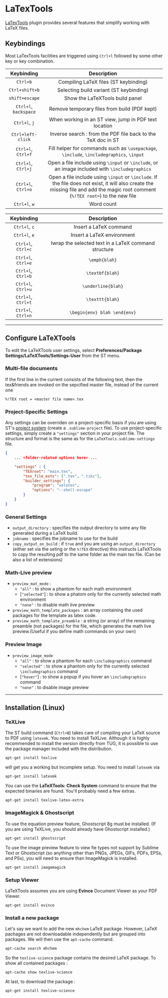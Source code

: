# LaTexTools
[LaTexTools](https://latextools.readthedocs.io/en/latest/) plugin provides several features that simplify working with LaTeX files.
## Keybindings
Most LaTexTools facilities are triggered using `Ctrl+l` followed by some other key or key combination.

|Keybinding | Description |
|:----:|:----:|
|`Ctrl+b`|Compiling LaTeX files (ST keybinding)|
|`Ctrl+shift+b`|Selecting build variant (ST keybinding)|
|`shift+escape`|Show the LaTeXTools build panel|
|`Ctrl+l`, `backspace`|Remove temporary files from build (PDF kept)|
|`Ctrl+l`, `j` | When working in an ST view, jump in PDF text location|
|`Ctrl+left-click` | Inverse search : from the PDF file back to the TeX doc in ST|
|`Ctrl+l`, `Ctrl+f` | Fill helper for commands such as `\usepackage`, `\include`, `\includegraphics`, `\input`|
|`Ctrl+l`, `Ctrl+j` | Open a file include using `\input` or `\include`, or an image included with `\includegraphics`|
|`Ctrl+l`, `Ctrl+o` | Open a file include using `\input` or `\include`. If the file does not exist, it will also create the missing file and add the magic root comment (`%!TEX root=`) to the new file|
|`Ctrl+l`, `w` | Word count |

|Keybinding | Description |
|:----:|:----:|
|`Ctrl+l`, `c` | Insert a LaTeX command |
|`Ctrl+l`, `e` | Insert a LaTeX environment |
|`Ctrl+l`, `Ctrl+c` | Iwrap the selected text in a LaTeX command structure |
|`Ctrl+l`, `Ctrl+e` | `\emph{blah}` |
|`Ctrl+l`, `Ctrl+b` | `\textbf{blah}` |
|`Ctrl+l`, `Ctrl+u` | `\underline{blah}` |
|`Ctrl+l`, `Ctrl+t` | `\texttt{blah}` |
|`Ctrl+l`, `Ctrl+n` | `\begin{env} blah \end{env}` |





---
## Configure LaTeXTools
To edit the LaTeXTools user settings, select **Preferences/Package Settings/LaTeXTools/Settings-User** from the ST menu.

### Multi-file documents
If the first line in the current consists of the following text, then the tex&friends are invoked on the sepcified master file, instead of the current one
```
%!TEX root = <master file name>.tex
```

### Project-Specific Settings
Any settings can be overriden on a project-specific basis if you are using ST's [project system](https://www.sublimetext.com/docs/3/projects.html) (create a `.sublime-project` file). To use project-specific settings, simply create a `"settings"` section in your project file. The structure and format is the same as for the `LaTeXTools.sublime-settings` file.

```JSON
{
    ... <folder-related options here> ...

    "settings" : {
        "TEXroot": "main.tex",
        "tex_file_exts": [".tex", ".tikz"],
        "builder_settings": {
            "program": "xelatex",
            "options": "--shell-escape"
        }
    }
}
```

### General Settings
* `output_directory` : specifies the output directory to sotre any file generated during a LaTeX build.
* `jobname` : specifies the jobname to use for the build
* `copy_output_on_build` : if `true` and you are using an `output_directory` (either set via the seting or the `%!TEX` directive) this instructs LaTeXTools to copy the resulting pdf to the same folder as the main tex file. (Can be also a list of extensions)
### Math-Live preview
* `preview_mat_mode` :
    * `"all"` : to show a phantom for each math environment
    * [`"selected"`] : to show a phatom only for the currently selected math environment
    * `"none"` : to disable math live preview
* `preview_math_template_packages` : an array containing the used packages for the template as latex code.
* `preview_math_template_preamble` : a string (or array) of the remaining preamble (not packages) for the file, which generates the math live preview.(Useful if you define math commands on your own)

### Preview Image
* `preview_image_mode`
    * `"all"` : to show a phantom for each `\includegraphics` command
    * `"selected"` : to show a phantom only for the currently selected `\includegraphics` command
    * [`"hover"`] : to show a popup if you hover an `\includegraphics` command
    * `"none"` : to disable image preview


---
## Installation (Linux)
### TeXLive
The ST build command (`Ctrl+B`) takes care of compiling your LaTeX source to PDF using `latexmk`.
You need to install TeXLive. Although it is highly recommended to install the version directly from TUG, it is possible to use the package manager included with the distribution.
```
apt-get install texlive
```
will get you a working but incomplete setup. You need to install `latexmk` via

```
apt-get install latexmk
```
You can use the **LaTeXTools: Check System** command to ensure that the expected binaries are found. You'll probably need a few extras.

```
apt-get install texlive-latex-extra
```

### ImageMagick & Ghostscript
To use the equation preview feature, Ghostscript 8g
 must be installed. (If you are using TeXLive, you should already have Ghostscript installed.)
```
apt-get install ghostscript
```
To use the image preview feature to view fie types not support by Sublime Text or Ghostscript (so anything other than PNGs, JPEGs, GIFs, PDFs, EPSs, and PSs), you will need to ensure than ImageMagick is installed.
```
apt-get install imagemagick
```

### Setup Viewer
LaTeXTools assumes you are using **Evince** Document Viewer as your PDF Viewer.
```
apt-get install evince
```

### Install a new package
Let's say we want to add the new `mhchem` LaTeX package. However, LaTeX pachages are not downloadable independently but are grouped into packages. We will then use the `apt-cache` command.
```
apt-cache search mhchem
```
So the `texlive-science` package contains the desired LaTeX package. To show all contained packages :
```
apt-cache show texlive-science
```
At last, to download the package :
```
apt-get install texlive-science
```